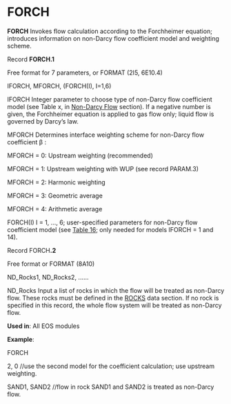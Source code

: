 # FORCH

**FORCH**           Invokes flow calculation according to the Forchheimer equation; introduces information on non-Darcy flow coefficient model and weighting scheme.

Record **FORCH.1**

&#x20;                       Free format for 7 parameters, or FORMAT (2I5, 6E10.4)

&#x20;                       IFORCH, MFORCH, (FORCH(I), I=1,6)

IFORCH         Integer parameter to choose type of non-Darcy flow coefficient model (see Table x, in [Non-Darcy Flow](../../governing-equations/non-darcy-flow.md) section). If a negative number is given, the Forchheimer equation is applied to gas flow only; liquid flow is governed by Darcy’s law.&#x20;

MFORCH      Determines interface weighting scheme for non-Darcy flow coefficient β :  &#x20;

&#x20;                       MFORCH = 0: Upstream weighting (recommended)&#x20;

&#x20;                       MFORCH = 1: Upstream weighting with WUP (see record PARAM.3)&#x20;

&#x20;                       MFORCH = 2: Harmonic weighting&#x20;

&#x20;                       MFORCH = 3: Geometric average&#x20;

&#x20;                       MFORCH = 4: Arithmetic average&#x20;

FORCH(I) I = 1, …, 6;          user-specified parameters for non-Darcy flow coefficient model (see [Table 16](../../governing-equations/non-darcy-flow.md); only needed for models IFORCH = 1 and 14).

Record FORC&#x48;**.2**

&#x20;                       Free format or FORMAT (8A10)

&#x20;                         ND\_Rocks1,  ND\_Rocks2, ......                        &#x20;

ND\_Rocks      Input a list of rocks in which the flow will be treated as non-Darcy flow. These rocks must be defined in the [ROCKS](rocks.md) data section. If no rock is specified in this record, the whole flow system will be treated as non-Darcy flow.&#x20;

**Used in**: All EOS modules

**Example**:

FORCH

2, 0             //use the second model for the coefficient calculation; use upstream weighting.

SAND1, SAND2    //flow in rock SAND1 and SAND2 is treated as non-Darcy flow.&#x20;
